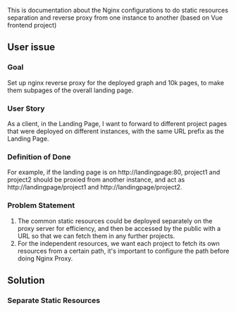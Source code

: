 This is documentation about the Nginx configurations to do static resources separation and reverse proxy from one instance to another (based on Vue frontend project)
## User issue
### Goal
Set up nginx reverse proxy for the deployed graph and 10k pages, to make them subpages of the overall landing page.

### User Story
As a client, in the Landing Page, I want to forward to different project pages that were deployed on different instances, with the same URL prefix as the Landing Page. 

### Definition of Done
For example, if the landing page is on http://landingpage:80, project1 and project2 should be proxied from another instance, and act as http://landingpage/project1 and http://landingpage/project2.

### Problem Statement
1. The common static resources could be deployed separately on the proxy server for efficiency, and then be accessed by the public with a URL so that we can fetch them in any further projects.
2. For the independent resources, we want each project to fetch its own resources from a certain path, it's important to configure the path before doing Nginx Proxy.

## Solution
### Separate Static Resources
